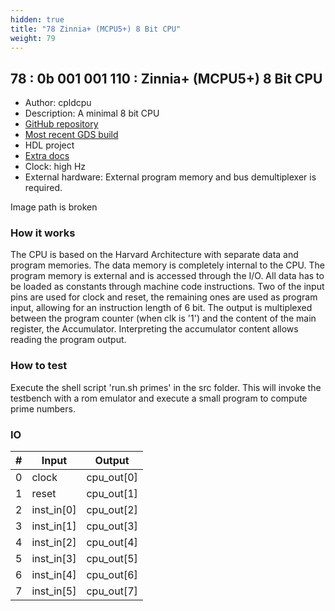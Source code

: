 ```yaml
---
hidden: true
title: "78 Zinnia+ (MCPU5+) 8 Bit CPU"
weight: 79
---
```


## 78 : 0b 001 001 110 : Zinnia+ (MCPU5+) 8 Bit CPU

* Author: cpldcpu
* Description: A minimal 8 bit CPU
* [GitHub repository](https://github.com/cpldcpu/tt02-mcpu5plus)
* [Most recent GDS build](https://github.com/cpldcpu/tt02-mcpu5plus/actions/runs/3557667622)
* HDL project
* [Extra docs](https://github.com/cpldcpu/tt02-mcpu5plus)
* Clock: high Hz
* External hardware: External program memory and bus demultiplexer is required.

Image path is broken

### How it works

The CPU is based on the Harvard Architecture with separate data and program memories. The data memory is completely internal to the CPU. The program memory is external and is accessed through the I/O. All data has to be loaded as constants through machine code instructions.
Two of the input pins are used for clock and reset, the remaining ones are used as program input, allowing for an instruction length of 6 bit. The output is multiplexed between the program counter (when clk is '1') and the content of the main register, the Accumulator. Interpreting the accumulator content allows reading the program output.

### How to test

Execute the shell script 'run.sh primes' in the src folder. This will invoke the testbench with a rom emulator and execute a small program to compute prime numbers.

### IO

| # | Input        | Output       |
|---|--------------|--------------|
| 0 | clock  | cpu_out[0] |
| 1 | reset  | cpu_out[1] |
| 2 | inst_in[0]  | cpu_out[2] |
| 3 | inst_in[1]  | cpu_out[3] |
| 4 | inst_in[2]  | cpu_out[4] |
| 5 | inst_in[3]  | cpu_out[5] |
| 6 | inst_in[4]  | cpu_out[6] |
| 7 | inst_in[5]  | cpu_out[7] |
